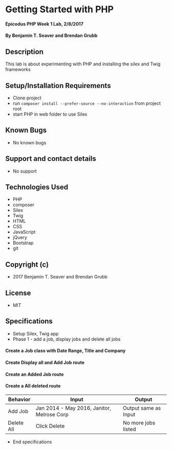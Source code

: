 # Getting Started with PHP

#### Epicodus PHP Week 1 Lab, 2/8/2017

#### By Benjamin T. Seaver and Brendan Grubb

## Description

This lab is about experimenting with PHP and installing the silex and Twig frameworks

## Setup/Installation Requirements
* Clone project
* run `composer install --prefer-source --no-interaction` from project root
* start PHP in web folder to use Silex

## Known Bugs
* No known bugs

## Support and contact details
* No support

## Technologies Used
* PHP
* composer
* Silex
* Twig
* HTML
* CSS
* JavaScript
* jQuery
* Bootstrap
* git

## Copyright (c)
* 2017 Benjamin T. Seaver and Brendan Grubb

## License
* MIT

## Specifications
* Setup Silex, Twig app
* Phase 1 - add a job, display jobs and delete all jobs
#### Create a Job class with Date Range, Title and Company
#### Create Display all and Add Job route
#### Create an Added Job route
#### Create a All deleted route

|Behavior|Input|Output|
|--------|-----|------|
|Add Job| Jan 2014 - May 2016, Janitor, Melrose Corp | Output same as Input|
|Delete All| Click Delete | No more jobs listed|


* End specifications
